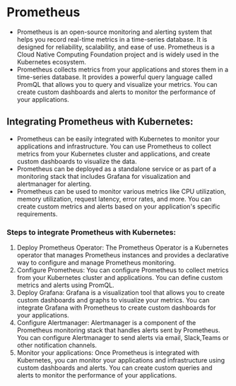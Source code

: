 # Prometheus

- Prometheus is an open-source monitoring and alerting system that helps you record real-time metrics in a time-series database. It is designed for reliability, scalability, and ease of use. Prometheus is a Cloud Native Computing Foundation project and is widely used in the Kubernetes ecosystem.
- Prometheus collects metrics from your applications and stores them in a time-series database. It provides a powerful query language called PromQL that allows you to query and visualize your metrics. You can create custom dashboards and alerts to monitor the performance of your applications.

## Integrating Prometheus with Kubernetes:
- Prometheus can be easily integrated with Kubernetes to monitor your applications and infrastructure. You can use Prometheus to collect metrics from your Kubernetes cluster and applications, and create custom dashboards to visualize the data.
- Prometheus can be deployed as a standalone service or as part of a monitoring stack that includes Grafana for visualization and alertmanager for alerting.
- Prometheus can be used to monitor various metrics like CPU utilization, memory utilization, request latency, error rates, and more. You can create custom metrics and alerts based on your application's specific requirements.

### Steps to integrate Prometheus with Kubernetes:
1. Deploy Prometheus Operator: The Prometheus Operator is a Kubernetes operator that manages Prometheus instances and provides a declarative way to configure and manage Prometheus monitoring.
2. Configure Prometheus: You can configure Prometheus to collect metrics from your Kubernetes cluster and applications. You can define custom metrics and alerts using PromQL.
3. Deploy Grafana: Grafana is a visualization tool that allows you to create custom dashboards and graphs to visualize your metrics. You can integrate Grafana with Prometheus to create custom dashboards for your applications.
4. Configure Alertmanager: Alertmanager is a component of the Prometheus monitoring stack that handles alerts sent by Prometheus. You can configure Alertmanager to send alerts via email, Slack,Teams or other notification channels.
5. Monitor your applications: Once Prometheus is integrated with Kubernetes, you can monitor your applications and infrastructure using custom dashboards and alerts. You can create custom queries and alerts to monitor the performance of your applications.